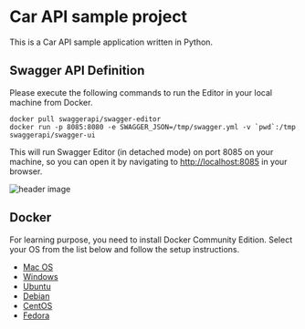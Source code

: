 # Car API sample project

This is a Car API sample application written in Python.

## Swagger API Definition

Please execute the following commands to run the Editor in your local machine from Docker.

```
docker pull swaggerapi/swagger-editor
docker run -p 8085:8080 -e SWAGGER_JSON=/tmp/swagger.yml -v `pwd`:/tmp swaggerapi/swagger-ui
```

This will run Swagger Editor (in detached mode) on port 8085 on your machine, so you can open it by navigating to [http://localhost:8085](http://localhost:8085) in your browser.

![header image](https://github.com/fgriberi/car-api/blob/2-add-swagger-api/resources/swagger.png)

## Docker

For learning purpose, you need to install Docker Community Edition. Select your OS from the list below and follow the setup instructions.

- [Mac OS](https://docs.docker.com/docker-for-mac/install/)
- [Windows](https://docs.docker.com/docker-for-windows/install/)
- [Ubuntu](https://docs.docker.com/install/linux/docker-ce/ubuntu/)
- [Debian](https://docs.docker.com/install/linux/docker-ce/debian/)
- [CentOS](https://docs.docker.com/install/linux/docker-ce/centos/)
- [Fedora](https://docs.docker.com/install/linux/docker-ce/fedora/)
